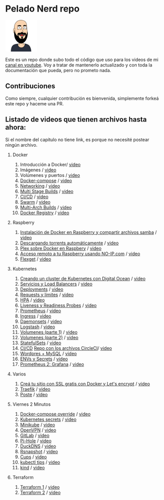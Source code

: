 # Pelado Nerd repo

<img src="./assets/peladonerd.png" width="100"/>

Este es un repo donde subo todo el código que uso para los videos de mi [canal en youtube](https://www.youtube.com/channel/UCrBzBOMcUVV8ryyAU_c6P5g). Voy a tratar de mantenerlo actualizado y con toda la documentación que pueda, pero no prometo nada.

## Contribuciones

Como siempre, cualquier contribución es bienvenida, simplemente forkeá este repo y haceme una PR.

## Listado de videos que tienen archivos hasta ahora:

Si el nombre del capítulo no tiene link, es porque no necesité postear ningún archivo.

1. Docker
   1. Introducción a Docker/ [video](https://youtu.be/vjnOIE-CwMU)
   2. Imágenes / [video](https://youtu.be/a8sf54TCRN4)
   3. Volúmenes y puertos / [video](https://youtu.be/pliGG1M87W8)
   4. [Docker-compose](./docker/4) / [video](https://youtu.be/eoFxMaeB9H4)
   5. [Networking](./docker/5) / [video](https://youtu.be/BNHNMoSJz4g)
   6. [Multi Stage Builds](./docker/6) / [video](https://youtu.be/62r32R75iZs)
   7. [CI/CD](https://github.com/peladonerd/hola-docker) / [video](https://youtu.be/fFze33y5-RM)
   8. [Swarm](./docker/8) / [video](https://youtu.be/jRYRC3ZZPW8) 
   9. [Multi-Arch Builds](./docker/9) / [video](https://youtu.be/oqbHdn1oNCs) 
   10. [Docker Registry](./docker/10) / [video](https://youtu.be/stVspIUHP4Q) 

2. Raspberry
   1. [Instalación de Docker en Raspberry y compartir archivos samba](./raspi/1) / [video](https://youtu.be/pliGG1M87W8)
   2. [Descargando torrents automáticamente](./raspi/2) / [video](https://youtu.be/pZArt1yEw_o)
   3. [Plex sobre Docker en Raspbery](https://github.com/pablokbs/plex-rpi) / [video](https://youtu.be/Y7sTa4zvKWQ)
   4. [Acceso remoto a tu Raspberry usando NO-IP.com](./raspi/4) / [video](https://youtu.be/QW9Nzxrj0pY)
   5. [Flexget](https://github.com/pablokbs/plex-rpi) / [video](https://youtu.be/TqVoHWjz_tI)

3. Kubernetes
   1. [Creando un cluster de Kubernetes con Digital Ocean](./kubernetes/1) / [video](https://youtu.be/fhYSKEy0s8w)
   2. [Servicios y Load Balancers](./kubernetes/2) / [video](https://youtu.be/0iMEcrcfG5A)
   3. [Deployments](./kubernetes/3) / [video](https://youtu.be/q-ZicDSb3Cc)
   4. [Requests y limites](./kubernetes/4) / [video](https://youtu.be/xTTJg1aJ4kg)
   5. [HPA](./kubernetes/5) / [video](https://youtu.be/T6wRsmrm_gk)
   6. [Liveness y Readiness Probes](./kubernetes/6) / [video](https://youtu.be/5gSc1ouW8rM)
   7. [Prometheus](./kubernetes/7) / [video](https://youtu.be/yvUQMdgbz_c)
   8. [Ingress](./kubernetes/8) / [video](https://youtu.be/pzFirwIpMag)
   9. [Daemonsets](./kubernetes/9) / [video](https://youtu.be/zKnJQ7A2pFM)
   10. [Logstash](./kubernetes/10) / [video](https://youtu.be/LGm-DbLfJLM)
   11. [Volumenes (parte 1)](./kubernetes/11) / [video](https://youtu.be/buHYhCyfTKk)
   12. [Volumenes (parte 2)](./kubernetes/12) / [video](https://youtu.be/vjGBzCVs2dE)
   13. [StatefulSets](./kubernetes/13) / [video](https://www.youtube.com/watch?v=Gp6LNymkw70)
   14. [CI/CD](./kubernetes/14) [Repo con los archivos CircleCI](https://github.com/peladonerd/flisol2019)/ [video](https://youtu.be/o5-QPfh-piM)
   15. [Wordpres + MySQL](./kubernetes/15) / [video](https://youtu.be/TnME3zam7Zo)
   16. [ENVs y Secrets](./kubernetes/16) / [video](https://youtu.be/T7lRHHa4YxE)
   17. [Prometheus 2: Grafana](./kubernetes/17) / [video](https://youtu.be/_mJPvzMStPI)

4. Varios
   1. [Creá tu sitio con SSL gratis con Docker y Let's encrypt](./varios/1) / [video](https://youtu.be/S2YFqf4L7l8)
   2. [Traefik](./varios/2) / [video](https://youtu.be/6qkhvhv0_IU)
   3. [Poste](./terraform/3) / [video](https://youtu.be/K4-uD1VHCz0)

5. Viernes 2 Minutos
   1. [Docker-compose override](./v2m/1) / [video](https://youtu.be/TPmbwAgN4ZA)
   2. [Kubernetes secrets](./v2m/2) / [video](https://youtu.be/YbColFoz3ms)
   3. [Minikube](./v2m/3) / [video](https://youtu.be/6e_sXAx7kts)
   4. [OpenVPN](./v2m/4) / [video](https://youtu.be/TPVH6t8ylPg)
   5. [GitLab](./v2m/5) / [video](https://youtu.be/bpWymXNsLAs)
   6. [Pi-Hole](./v2m/6) / [video](https://youtu.be/qc8mkWtwY9c)
   7. [DuckDNS](./v2m/7) / [video](https://youtu.be/MLjKbake8HM)
   8. [Rsnapshot](./v2m/8) / [video](https://youtu.be/gxJqpBsPseM)
   9. [Cups](./v2m/9) / [video](https://youtu.be/_O2ik-JPq8Y)
   11. [kubectl tips](./v2m/11) / [video](https://youtu.be/caHsjOmrr2s)
   12. [kind](./v2m/12) / [video](https://youtu.be/8Wjzpywdjyc)

6. Terraform
   1. [Terraform 1](./terraform/1) / [video](https://youtu.be/1itPqkU8XZw)
   2. [Terraform 2](./terraform/2) / [video](https://youtu.be/i2LJAQVKYeY)
